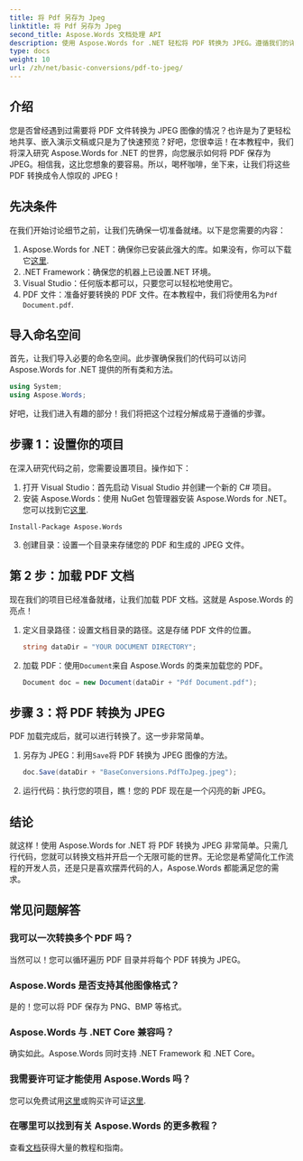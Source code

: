 ```yaml
---
title: 将 Pdf 另存为 Jpeg
linktitle: 将 Pdf 另存为 Jpeg
second_title: Aspose.Words 文档处理 API
description: 使用 Aspose.Words for .NET 轻松将 PDF 转换为 JPEG。遵循我们的详细指南，其中包含示例和常见问题解答。非常适合开发人员和爱好者。
type: docs
weight: 10
url: /zh/net/basic-conversions/pdf-to-jpeg/
---
```

## 介绍

您是否曾经遇到过需要将 PDF 文件转换为 JPEG 图像的情况？也许是为了更轻松地共享、嵌入演示文稿或只是为了快速预览？好吧，您很幸运！在本教程中，我们将深入研究 Aspose.Words for .NET 的世界，向您展示如何将 PDF 保存为 JPEG。相信我，这比您想象的要容易。所以，喝杯咖啡，坐下来，让我们将这些 PDF 转换成令人惊叹的 JPEG！

## 先决条件

在我们开始讨论细节之前，让我们先确保一切准备就绪。以下是您需要的内容：

1. Aspose.Words for .NET：确保你已安装此强大的库。如果没有，你可以下载它[这里](https://releases.aspose.com/words/net/).
2. .NET Framework：确保您的机器上已设置.NET 环境。
3. Visual Studio：任何版本都可以，只要您可以轻松地使用它。
4.  PDF 文件：准备好要转换的 PDF 文件。在本教程中，我们将使用名为`Pdf Document.pdf`.

## 导入命名空间

首先，让我们导入必要的命名空间。此步骤确保我们的代码可以访问 Aspose.Words for .NET 提供的所有类和方法。

```csharp
using System;
using Aspose.Words;
```

好吧，让我们进入有趣的部分！我们将把这个过程分解成易于遵循的步骤。

## 步骤 1：设置你的项目

在深入研究代码之前，您需要设置项目。操作如下：

1. 打开 Visual Studio：首先启动 Visual Studio 并创建一个新的 C# 项目。
2. 安装 Aspose.Words：使用 NuGet 包管理器安装 Aspose.Words for .NET。您可以找到它[这里](https://releases.aspose.com/words/net/).

```shell
Install-Package Aspose.Words
```

3. 创建目录：设置一个目录来存储您的 PDF 和生成的 JPEG 文件。

## 第 2 步：加载 PDF 文档

现在我们的项目已经准备就绪，让我们加载 PDF 文档。这就是 Aspose.Words 的亮点！

1. 定义目录路径：设置文档目录的路径。这是存储 PDF 文件的位置。

    ```csharp
    string dataDir = "YOUR DOCUMENT DIRECTORY";
    ```

2. 加载 PDF：使用`Document`来自 Aspose.Words 的类来加载您的 PDF。

    ```csharp
    Document doc = new Document(dataDir + "Pdf Document.pdf");
    ```

## 步骤 3：将 PDF 转换为 JPEG

PDF 加载完成后，就可以进行转换了。这一步非常简单。

1. 另存为 JPEG：利用`Save`将 PDF 转换为 JPEG 图像的方法。

    ```csharp
    doc.Save(dataDir + "BaseConversions.PdfToJpeg.jpeg");
    ```

2. 运行代码：执行您的项目，瞧！您的 PDF 现在是一个闪亮的新 JPEG。

## 结论

就这样！使用 Aspose.Words for .NET 将 PDF 转换为 JPEG 非常简单。只需几行代码，您就可以转换文档并开启一个无限可能的世界。无论您是希望简化工作流程的开发人员，还是只是喜欢摆弄代码的人，Aspose.Words 都能满足您的需求。

## 常见问题解答

### 我可以一次转换多个 PDF 吗？
当然可以！您可以循环遍历 PDF 目录并将每个 PDF 转换为 JPEG。

### Aspose.Words 是否支持其他图像格式？
是的！您可以将 PDF 保存为 PNG、BMP 等格式。

### Aspose.Words 与 .NET Core 兼容吗？
确实如此。Aspose.Words 同时支持 .NET Framework 和 .NET Core。

### 我需要许可证才能使用 Aspose.Words 吗？
您可以免费试用[这里](https://releases.aspose.com/)或购买许可证[这里](https://purchase.aspose.com/buy).

### 在哪里可以找到有关 Aspose.Words 的更多教程？
查看[文档](https://reference.aspose.com/words/net/)获得大量的教程和指南。
